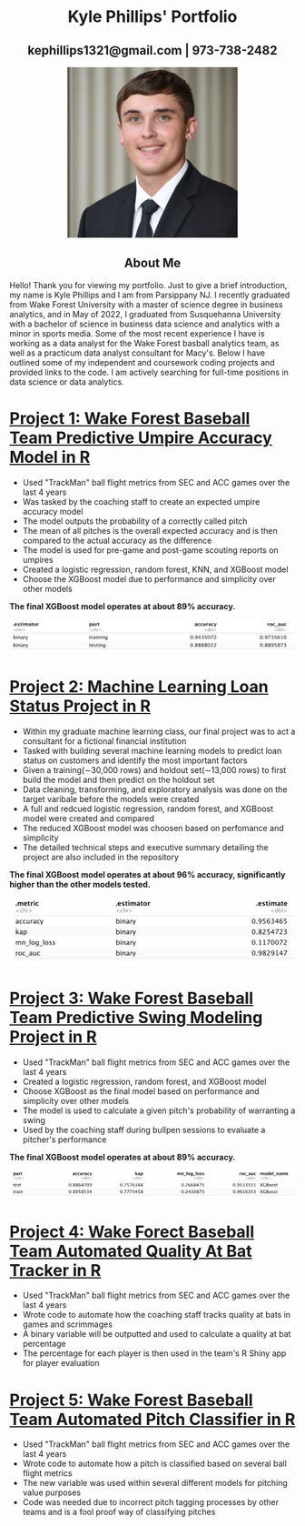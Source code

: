 <h1 align="center">Kyle Phillips' Portfolio</h1>
<h2 align="center">kephillips1321@gmail.com | 973-738-2482</h2>

<p align="center">
  <img width="300" src="images/1634603001658.jpg">
</p>

<h2 align="center">About Me</h2> 
Hello! Thank you for viewing my portfolio. Just to give a brief introduction, my name is Kyle Phillips and I am from Parsippany NJ. I recently graduated from Wake Forest University with a master of science degree in business analytics, and in May of 2022, I graduated from Susquehanna University with a bachelor of science in business data science and analytics with a minor in sports media. Some of the most recent experience I have is working as a data analyst for the Wake Forest basball analytics team, as well as a practicum data analyst consultant for Macy's. Below I have outlined some of my independent and coursework coding projects and provided links to the code. I am actively searching for full-time positions in data science or data analytics.  

# [Project 1: Wake Forest Baseball Team Predictive Umpire Accuracy Model in R](https://github.com/edward1321/CorrectCall_XGBoost_Model)
- Used "TrackMan" ball flight metrics from SEC and ACC games over the last 4 years
- Was tasked by the coaching staff to create an expected umpire accuracy model
- The model outputs the probability of a correctly called pitch
- The mean of all pitches is the overall expected accuracy and is then compared to the actual accuracy as the difference
- The model is used for pre-game and post-game scouting reports on umpires
- Created a logistic regression, random forest, KNN, and XGBoost model
- Choose the XGBoost model due to performance and simplicity over other models

**The final XGBoost model operates at about 89% accuracy.**

![alt text](images/CC.png)

# [Project 2: Machine Learning Loan Status Project in R](https://github.com/edward1321/LoanStatus_FinalProject)
- Within my graduate machine learning class, our final project was to act a consultant for a fictional financial institution
- Tasked with building several machine learning models to predict loan status on customers and identify the most important factors
- Given a training(∼30,000 rows) and holdout set(∼13,000 rows) to first build the model and then predict on the holdout set
- Data cleaning, transforming, and exploratory analysis was done on the target varibale before the models were created
- A full and redcued logistic regression, random forest, and XGBoost model were created and compared
- The reduced XGBoost model was choosen based on perfomance and simplicity
- The detailed technical steps and executive summary detailing the project are also included in the repository

**The final XGBoost model operates at about 96% accuracy, significantly higher than the other models tested.**

![alt text](images/loan.png)

# [Project 3: Wake Forest Baseball Team Predictive Swing Modeling Project in R](https://github.com/edward1321/XGBoost_Swing_Model)
- Used "TrackMan" ball flight metrics from SEC and ACC games over the last 4 years
- Created a logistic regression, random forest, and XGBoost model
- Choose XGBoost as the final model based on performance and simplicity over other models
- The model is used to calculate a given pitch's probability of warranting a swing
- Used by the coaching staff during bullpen sessions to evaluate a pitcher's performance

**The final XGBoost model operates at about 89% accuracy.**

![alt text](images/swing1.png)

# [Project 4: Wake Forect Baseball Team Automated Quality At Bat Tracker in R](https://github.com/edward1321/Automated_Quality_At_Bat)
- Used "TrackMan" ball flight metrics from SEC and ACC games over the last 4 years
- Wrote code to automate how the coaching staff tracks quality at bats in games and scrimmages
- A binary variable will be outputted and used to calculate a quality at bat percentage
- The percentage for each player is then used in the team's R Shiny app for player evaluation

# [Project 5: Wake Forest Baseball Team Automated Pitch Classifier in R](https://github.com/edward1321/Pitch_Classification)
- Used "TrackMan" ball flight metrics from SEC and ACC games over the last 4 years
- Wrote code to automate how a pitch is classified based on several ball flight metrics
- The new variable was used within several different models for pitching value purposes
- Code was needed due to incorrect pitch tagging processes by other teams and is a fool proof way of classifying pitches
